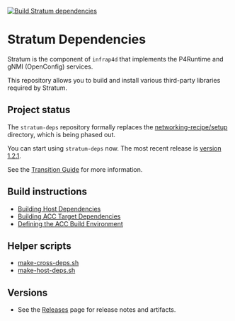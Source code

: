 <!-- markdownlint-disable MD041 -->
[![Build Stratum dependencies](https://github.com/ipdk-io/stratum-deps/actions/workflows/build-deps.yml/badge.svg)](https://github.com/ipdk-io/stratum-deps/actions/workflows/build-deps.yml)
<!-- markdownlint-enable MD041 -->

# Stratum Dependencies

Stratum is the component of `infrap4d` that implements the P4Runtime and gNMI
(OpenConfig) services.

This repository allows you to build and install various third-party libraries
required by Stratum.

## Project status

The `stratum-deps` repository formally replaces the
[networking-recipe/setup](https://github.com/ipdk-io/networking-recipe/tree/main/setup)
directory, which is being phased out.

You can start using `stratum-deps` now. The most recent release is
[version 1.2.1](https://github.com/ipdk-io/stratum-deps/releases/tag/v1.2.1).

See the [Transition Guide](/docs/transition-guide.md) for more information.

## Build instructions

- [Building Host Dependencies](/docs/building-host-deps.md)
- [Building ACC Target Dependencies](/docs/building-acc-target-deps.md)
- [Defining the ACC Build Environment](docs/defining-acc-environment.md)

## Helper scripts

- [make-cross-deps.sh](/docs/make-cross-deps.rst)
- [make-host-deps.sh](/docs/make-host-deps.rst)

## Versions

- See the [Releases](https://github.com/ipdk-io/stratum-deps/releases) page
  for release notes and artifacts.
